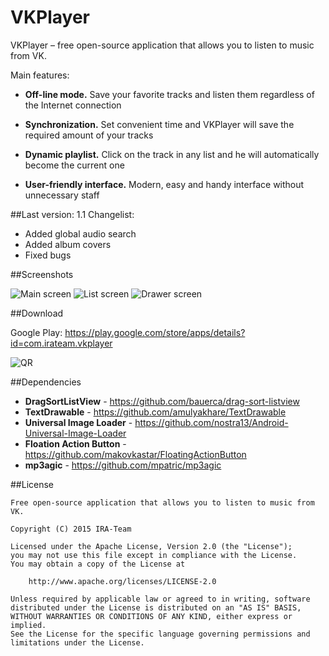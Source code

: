 # VKPlayer
VKPlayer – free open-source application that allows you to listen to music from VK.


Main features:

- **Off-line mode.**
Save your favorite tracks and listen them regardless of the Internet connection

- **Synchronization.**
Set convenient time and VKPlayer will save the required amount of your tracks

- **Dynamic playlist.** 
Click on the track in any list and he will automatically become the current one

- **User-friendly interface.** 
Modern, easy and handy interface without unnecessary staff

##Last version: 1.1
Changelist:
- Added global audio search
- Added album covers
- Fixed bugs

##Screenshots

![Main screen](https://raw.github.com/IRA-Team/VKPlayer/master/_arts/screenshot_1.png)
![List screen](https://raw.github.com/IRA-Team/VKPlayer/master/_arts/screenshot_4.png)
![Drawer screen](https://raw.github.com/IRA-Team/VKPlayer/master/_arts/screenshot_2.png)

##Download

Google Play: https://play.google.com/store/apps/details?id=com.irateam.vkplayer

![QR](https://raw.github.com/IRA-Team/VKPlayer/master/_arts/qr.jpg)

##Dependencies

- **DragSortListView** - https://github.com/bauerca/drag-sort-listview
- **TextDrawable** - https://github.com/amulyakhare/TextDrawable
- **Universal Image Loader** - https://github.com/nostra13/Android-Universal-Image-Loader
- **Floation Action Button** - https://github.com/makovkastar/FloatingActionButton
- **mp3agic** - https://github.com/mpatric/mp3agic

##License

```
Free open-source application that allows you to listen to music from VK.

Copyright (C) 2015 IRA-Team

Licensed under the Apache License, Version 2.0 (the "License");
you may not use this file except in compliance with the License.
You may obtain a copy of the License at

    http://www.apache.org/licenses/LICENSE-2.0

Unless required by applicable law or agreed to in writing, software
distributed under the License is distributed on an "AS IS" BASIS,
WITHOUT WARRANTIES OR CONDITIONS OF ANY KIND, either express or implied.
See the License for the specific language governing permissions and
limitations under the License.
```


